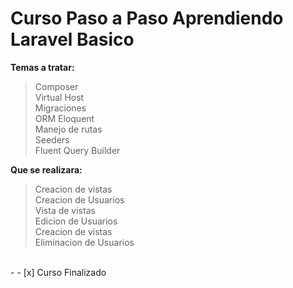 # Curso Paso a Paso Aprendiendo Laravel Basico

**Temas a tratar:**

> Composer <br />
> Virtual Host <br />
> Migraciones <br />
> ORM Eloquent <br />
> Manejo de rutas <br />
> Seeders <br />
> Fluent Query Builder <br />

**Que se realizara:**

> Creacion de vistas <br />
> Creacion de Usuarios <br />
> Vista de vistas <br />
> Edicion de Usuarios <br />
> Creacion de vistas <br />
> Eliminacion de Usuarios <br />
<br>
- 
- [x] Curso Finalizado
